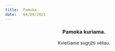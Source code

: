 ```yaml
---
title:  Pamoka
date:   04/09/2021
---
```


### <center>Pamoka kuriama.</center>
<center>Kviečiame sugrįžti vėliau.</center>